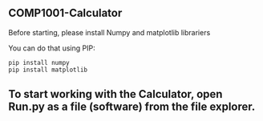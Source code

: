 ## COMP1001-Calculator
Before starting, please install
Numpy and matplotlib librariers

You can do that using PIP:

```
pip install numpy
pip install matplotlib
```
## To start working with the Calculator, open Run.py as a file (software) from the file explorer.
